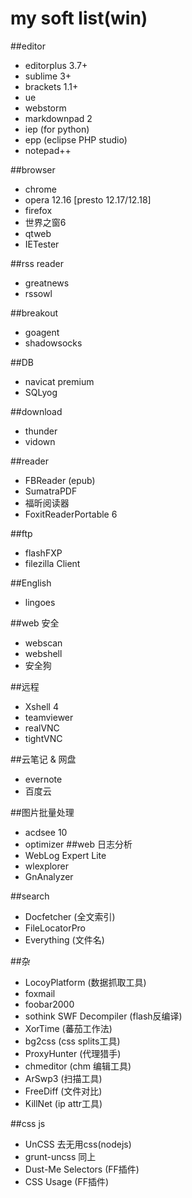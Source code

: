 my soft list(win)
=================

##editor
- editorplus 3.7+
- sublime 3+
- brackets 1.1+
- ue 
- webstorm
- markdownpad 2
- iep (for python)
- epp (eclipse PHP studio)
- notepad++

##browser
* chrome
* opera 12.16 [presto 12.17/12.18]
* firefox
* 世界之窗6
* qtweb
* IETester

##rss reader
+ greatnews
+ rssowl

##breakout
- goagent
- shadowsocks

##DB 
+ navicat premium
+ SQLyog

##download
- thunder
- vidown

##reader
+ FBReader (epub)
+ SumatraPDF
+ 福昕阅读器
+ FoxitReaderPortable 6

##ftp
- flashFXP
- filezilla Client

##English
- lingoes

##web 安全
- webscan
- webshell
- 安全狗

##远程
- Xshell 4
- teamviewer
- realVNC
- tightVNC

##云笔记 & 网盘
- evernote
- 百度云

##图片批量处理
- acdsee 10
- optimizer
##web 日志分析
- WebLog Expert Lite
- wlexplorer
- GnAnalyzer

##search
- Docfetcher (全文索引)
- FileLocatorPro
- Everything (文件名)

##杂
- LocoyPlatform	(数据抓取工具)
- foxmail
- foobar2000
- sothink SWF Decompiler (flash反编译)
- XorTime	(蕃茄工作法)
- bg2css	(css splits工具)
- ProxyHunter (代理猎手)
- chmeditor	(chm 编辑工具)
- ArSwp3	(扫描工具)
- FreeDiff (文件对比)
- KillNet (ip attr工具)

##css js
- UnCSS 去无用css(nodejs)
- grunt-uncss 同上
- Dust-Me Selectors (FF插件)
- CSS Usage (FF插件)



